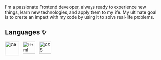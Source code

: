 I'm a passionate Frontend developer, always ready to experience new things, learn new technologies, and apply them to my life. 
My ultimate goal is to create an impact with my code by using it to solve real-life problems.
## Languages ✨
<img align="left" alt="Git" width="45px" style="padding-right:10px;" src="https://cdn.jsdelivr.net/gh/devicons/devicon/icons/git/git-original-wordmark.svg" />
<img align="left" alt="Html" width="40px" style="padding-right:10px;" src="https://cdn.jsdelivr.net/gh/devicons/devicon/icons/html5/html5-original-wordmark.svg" />
<img align="left" alt="CSS" width="40px" style="padding-right:10px;" src="https://cdn.jsdelivr.net/gh/devicons/devicon/icons/css3/css3-original-wordmark.svg" />
<br/>
<br/>
<br/>
<!--
<details>
      <summary><h3>Read more about Wafae</h3></summary>
I am a Junior Frontend developer, with a Bachelor's degree in Computer Science.
Before, I worked as a full-stack intern at ITIC SOLUTION company, where I built the visitor and customer sections of a website dedicated to managing a car rental agency, using Laravel 9, JavaScript, and HeidiSQL.
I bring a unique combination of skills and perspectives to a junior Frontend role, also I have experience in both frontend and backend roles, and I keep seeking new knowledge and skills through self-learning.
In my spare time ⚡, I like to stay fit and active by working out, I also like to write. When I write, I relax completely and find myself in another world. It helps me think outside the box and use my imagination and creative sides. I also like meditation since it helps to organize my thoughts.


**wafaehai/wafaehai** is a ✨ _special_ ✨ repository because its `README.md` (this file) appears on your GitHub profile.

Here are some ideas to get you started:

- 🔭 I’m currently working on ...
- 🌱 I’m currently learning ...
- 👯 I’m looking to collaborate on ...
- 🤔 I’m looking for help with ...
- 💬 Ask me about ...
- 📫 How to reach me: ...
- 😄 Pronouns: ...
- ⚡ Fun fact: ...
-->
